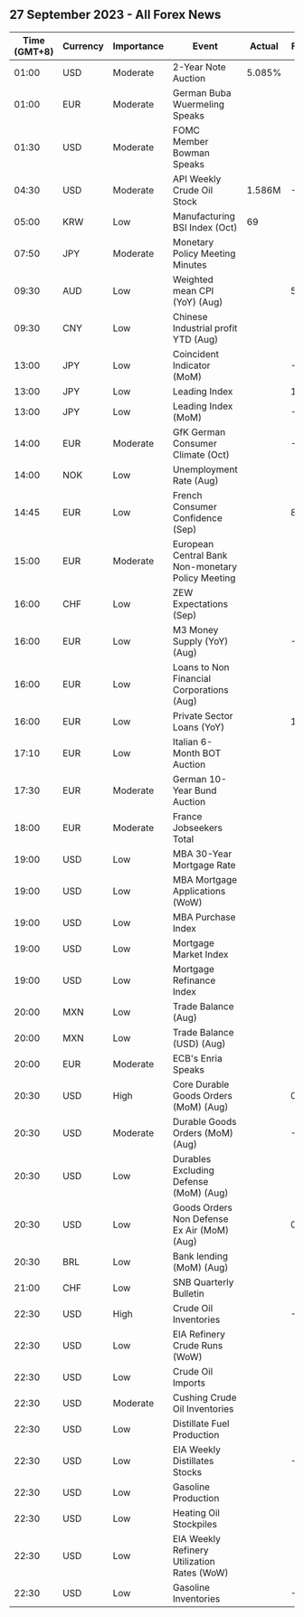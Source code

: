 ## 27 September 2023 - All Forex News

| Time (GMT+8) | Currency | Importance | Event | Actual | Forecast | Previous |
|------|----------|------------|-------|--------|----------|----------|
| 01:00 | USD | Moderate | 2-Year Note Auction | 5.085% |  | 5.024% |
| 01:00 | EUR | Moderate | German Buba Wuermeling Speaks |  |  |  |
| 01:30 | USD | Moderate | FOMC Member Bowman Speaks |  |  |  |
| 04:30 | USD | Moderate | API Weekly Crude Oil Stock | 1.586M | -1.650M | -5.250M |
| 05:00 | KRW | Low | Manufacturing BSI Index (Oct) | 69 |  | 67 |
| 07:50 | JPY | Moderate | Monetary Policy Meeting Minutes |  |  |  |
| 09:30 | AUD | Low | Weighted mean CPI (YoY) (Aug) |  | 5.20% | 4.90% |
| 09:30 | CNY | Low | Chinese Industrial profit YTD (Aug) |  |  | -15.5% |
| 13:00 | JPY | Low | Coincident Indicator (MoM) |  | -1.1% | 0.8% |
| 13:00 | JPY | Low | Leading Index |  | 107.6 | 108.8 |
| 13:00 | JPY | Low | Leading Index (MoM) |  | -1.2% | -0.2% |
| 14:00 | EUR | Moderate | GfK German Consumer Climate (Oct) |  | -26.0 | -25.5 |
| 14:00 | NOK | Low | Unemployment Rate (Aug) |  |  | 3.5% |
| 14:45 | EUR | Low | French Consumer Confidence (Sep) |  | 84 | 85 |
| 15:00 | EUR | Moderate | European Central Bank Non-monetary Policy Meeting |  |  |  |
| 16:00 | CHF | Low | ZEW Expectations (Sep) |  |  | -38.6 |
| 16:00 | EUR | Low | M3 Money Supply (YoY) (Aug) |  | -1.0% | -0.4% |
| 16:00 | EUR | Low | Loans to Non Financial Corporations (Aug) |  |  | 2.2% |
| 16:00 | EUR | Low | Private Sector Loans (YoY) |  | 1.2% | 1.3% |
| 17:10 | EUR | Low | Italian 6-Month BOT Auction |  |  | 3.829% |
| 17:30 | EUR | Moderate | German 10-Year Bund Auction |  |  | 2.630% |
| 18:00 | EUR | Moderate | France Jobseekers Total |  |  | 2,816.6K |
| 19:00 | USD | Low | MBA 30-Year Mortgage Rate |  |  | 7.31% |
| 19:00 | USD | Low | MBA Mortgage Applications (WoW) |  |  | 5.4% |
| 19:00 | USD | Low | MBA Purchase Index |  |  | 147.0 |
| 19:00 | USD | Low | Mortgage Market Index |  |  | 192.1 |
| 19:00 | USD | Low | Mortgage Refinance Index |  |  | 415.4 |
| 20:00 | MXN | Low | Trade Balance (Aug) |  |  | -0.881B |
| 20:00 | MXN | Low | Trade Balance (USD) (Aug) |  |  | 0.532B |
| 20:00 | EUR | Moderate | ECB's Enria Speaks |  |  |  |
| 20:30 | USD | High | Core Durable Goods Orders (MoM) (Aug) |  | 0.1% | 0.5% |
| 20:30 | USD | Moderate | Durable Goods Orders (MoM) (Aug) |  | -0.5% | -5.2% |
| 20:30 | USD | Low | Durables Excluding Defense (MoM) (Aug) |  |  | -5.5% |
| 20:30 | USD | Low | Goods Orders Non Defense Ex Air (MoM) (Aug) |  | 0.0% | 0.1% |
| 20:30 | BRL | Low | Bank lending (MoM) (Aug) |  |  | -0.2% |
| 21:00 | CHF | Low | SNB Quarterly Bulletin |  |  |  |
| 22:30 | USD | High | Crude Oil Inventories |  | -1.650M | -2.135M |
| 22:30 | USD | Low | EIA Refinery Crude Runs (WoW) |  |  | -0.496M |
| 22:30 | USD | Low | Crude Oil Imports |  |  | -3.042M |
| 22:30 | USD | Moderate | Cushing Crude Oil Inventories |  |  | -2.064M |
| 22:30 | USD | Low | Distillate Fuel Production |  |  | -0.229M |
| 22:30 | USD | Low | EIA Weekly Distillates Stocks |  | -2.000M | -2.867M |
| 22:30 | USD | Low | Gasoline Production |  |  | 0.499M |
| 22:30 | USD | Low | Heating Oil Stockpiles |  |  | -0.109M |
| 22:30 | USD | Low | EIA Weekly Refinery Utilization Rates (WoW) |  |  | -1.8% |
| 22:30 | USD | Low | Gasoline Inventories |  | -0.050M | -0.831M |
